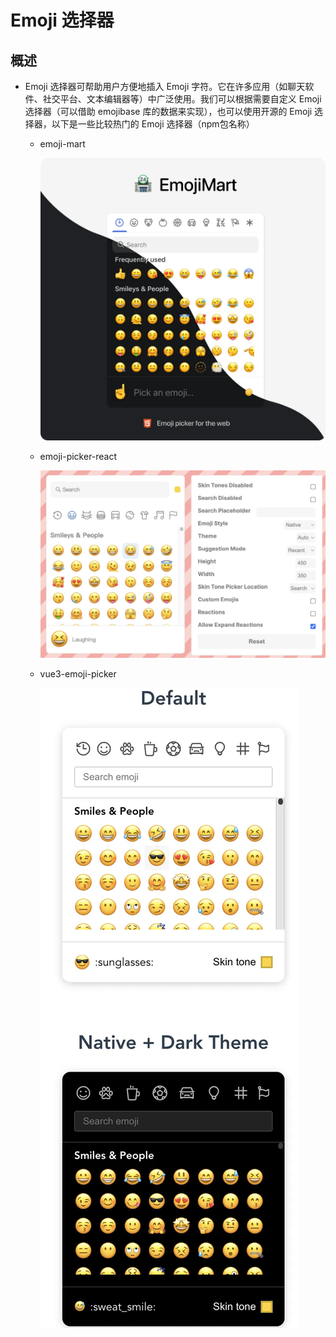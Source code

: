 # Emoji 选择器

## 概述

+ Emoji 选择器可帮助用户方便地插入 Emoji 字符。它在许多应用（如聊天软件、社交平台、文本编辑器等）中广泛使用。我们可以根据需要自定义 Emoji 选择器（可以借助 emojibase 库的数据来实现），也可以使用开源的 Emoji 选择器，以下是一些比较热门的 Emoji 选择器（npm包名称）

  + emoji-mart

    ![alt text](images/emoji-mart.png)

  + emoji-picker-react

    ![alt text](images/emoji-picker-react.png)

  + vue3-emoji-picker

    ![alt text](images/vue3-emoji-picker.png)
